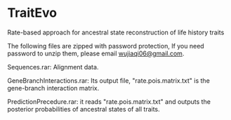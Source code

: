 # TraitEvo
Rate-based approach for ancestral state reconstruction of life history traits

The following files are zipped with password protection, If you need password to unzip them, please email wujiaqi06@gmail.com.

Sequences.rar: Alignment data.

GeneBranchInteractions.rar: Its output file, "rate.pois.matrix.txt" is the gene-branch interaction matrix.

PredictionPrecedure.rar: it reads "rate.pois.matrix.txt" and outputs the posterior probabilities of ancestral states of all traits.

